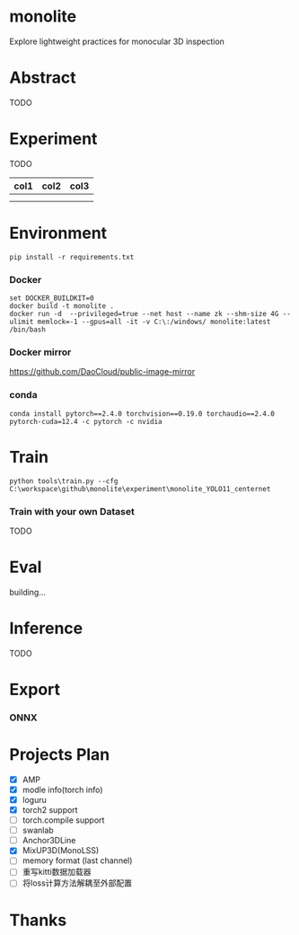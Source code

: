 # monolite

Explore lightweight practices for monocular 3D inspection

# Abstract

TODO

# Experiment

TODO

| col1 | col2 | col3 |
| ---- | ---- | ---- |
|      |      |      |
|      |      |      |

# Environment

```
pip install -r requirements.txt
```

### Docker

```console
set DOCKER_BUILDKIT=0
docker build -t monolite .
docker run -d  --privileged=true --net host --name zk --shm-size 4G --ulimit memlock=-1 --gpus=all -it -v C:\:/windows/ monolite:latest /bin/bash
```

### Docker mirror

https://github.com/DaoCloud/public-image-mirror

### conda

```
conda install pytorch==2.4.0 torchvision==0.19.0 torchaudio==2.4.0 pytorch-cuda=12.4 -c pytorch -c nvidia
```

# Train

```
python tools\train.py --cfg C:\workspace\github\monolite\experiment\monolite_YOLO11_centernet
```

### Train with your own Dataset

TODO

# Eval

building...

# Inference

TODO

# Export

### ONNX

# Projects Plan

* [X] AMP
* [X] modle info(torch info)
* [X] loguru
* [X] torch2 support
* [ ] torch.compile support
* [ ] swanlab
* [ ] Anchor3DLine
* [X] MixUP3D(MonoLSS)
* [ ] memory format (last channel)
* [ ] 重写kitti数据加载器
* [ ] 将loss计算方法解耦至外部配置

# Thanks
